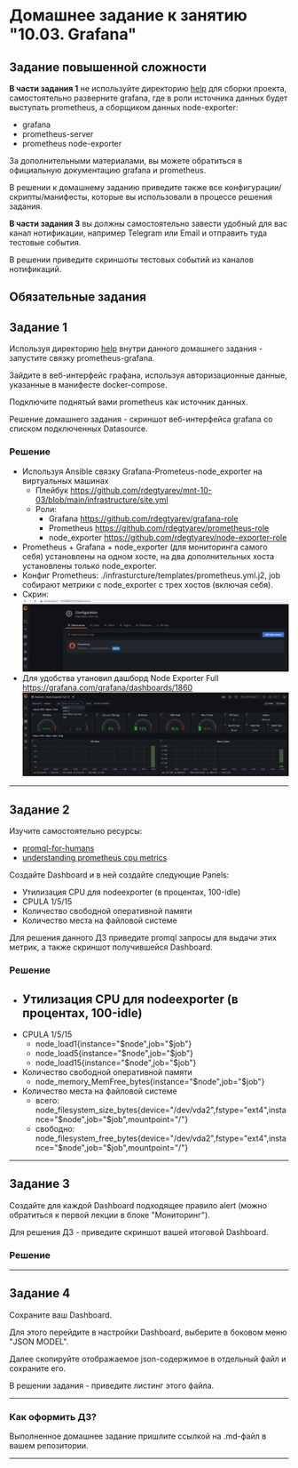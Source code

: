 # Домашнее задание к занятию "10.03. Grafana"

## Задание повышенной сложности

**В части задания 1** не используйте директорию [help](./help) для сборки проекта, самостоятельно разверните grafana, где в 
роли источника данных будет выступать prometheus, а сборщиком данных node-exporter:
- grafana
- prometheus-server
- prometheus node-exporter

За дополнительными материалами, вы можете обратиться в официальную документацию grafana и prometheus.

В решении к домашнему заданию приведите также все конфигурации/скрипты/манифесты, которые вы 
использовали в процессе решения задания.

**В части задания 3** вы должны самостоятельно завести удобный для вас канал нотификации, например Telegram или Email
и отправить туда тестовые события.

В решении приведите скриншоты тестовых событий из каналов нотификаций.

## Обязательные задания

## Задание 1
Используя директорию [help](./help) внутри данного домашнего задания - запустите связку prometheus-grafana.

Зайдите в веб-интерфейс графана, используя авторизационные данные, указанные в манифесте docker-compose.

Подключите поднятый вами prometheus как источник данных.

Решение домашнего задания - скриншот веб-интерфейса grafana со списком подключенных Datasource.

### Решение
- Используя Ansible связку Grafana-Prometeus-node_exporter на виртуальных машинах
    - Плейбук https://github.com/rdegtyarev/mnt-10-03/blob/main/infrastructure/site.yml
    - Роли:
        - Grafana https://github.com/rdegtyarev/grafana-role
        - Prometheus https://github.com/rdegtyarev/prometheus-role
        - node_exporter https://github.com/rdegtyarev/node-exporter-role
- Prometheus + Grafana + node_exporter (для мониторинга самого себя) установлены на одном хосте, на два дополнительных хоста установлены только node_exporter.
- Конфиг Prometheus: ./infrasturcture/templates/prometheus.yml.j2, job собирают метрики с node_exporter c трех хостов (включая себя).
- Скрин:
![01](https://github.com/rdegtyarev/mnt-10-03/blob/main/img/01.png)
- Для удобства утановил дашборд Node Exporter Full https://grafana.com/grafana/dashboards/1860
![02](https://github.com/rdegtyarev/mnt-10-03/blob/main/img/02.png)

---

## Задание 2
Изучите самостоятельно ресурсы:
- [promql-for-humans](https://timber.io/blog/promql-for-humans/#cpu-usage-by-instance)
- [understanding prometheus cpu metrics](https://www.robustperception.io/understanding-machine-cpu-usage)

Создайте Dashboard и в ней создайте следующие Panels:
- Утилизация CPU для nodeexporter (в процентах, 100-idle)
- CPULA 1/5/15
- Количество свободной оперативной памяти
- Количество места на файловой системе

Для решения данного ДЗ приведите promql запросы для выдачи этих метрик, а также скриншот получившейся Dashboard.

### Решение

- Утилизация CPU для nodeexporter (в процентах, 100-idle)
    - 
- CPULA 1/5/15
    - node_load1{instance="$node",job="$job"}
    - node_load5{instance="$node",job="$job"}
    - node_load15{instance="$node",job="$job"}
- Количество свободной оперативной памяти
    - node_memory_MemFree_bytes{instance="$node",job="$job"}
- Количество места на файловой системе
    - всего: node_filesystem_size_bytes{device="/dev/vda2",fstype="ext4",instance="$node",job="$job",mountpoint="/"}
    - свободно: node_filesystem_free_bytes{device="/dev/vda2",fstype="ext4",instance="$node",job="$job",mountpoint="/"}

---

## Задание 3
Создайте для каждой Dashboard подходящее правило alert (можно обратиться к первой лекции в блоке "Мониторинг").

Для решения ДЗ - приведите скриншот вашей итоговой Dashboard.

### Решение


---

## Задание 4
Сохраните ваш Dashboard.

Для этого перейдите в настройки Dashboard, выберите в боковом меню "JSON MODEL".

Далее скопируйте отображаемое json-содержимое в отдельный файл и сохраните его.

В решении задания - приведите листинг этого файла.

---

### Как оформить ДЗ?

Выполненное домашнее задание пришлите ссылкой на .md-файл в вашем репозитории.

---
